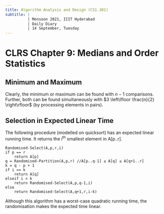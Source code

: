 ```yaml
---
title: Algorithm Analysis and Design (CS1.301)
subtitle: |
          | Monsoon 2021, IIIT Hyderabad
          | Daily Diary
          | 14 September, Tuesday
---
```


# CLRS Chapter 9: Medians and Order Statistics
## Minimum and Maximum
Clearly, the minimum or maximum can be found with $n-1$ comparisons. Further, both can be found simultaneously with $3 \left\lfloor \frac{n}{2} \right\rfloor$ (by processing elements in pairs).

## Selection in Expected Linear Time
The following procedure (modelled on quicksort) has an expected linear running time. It returns the $i^\text{th}$ smallest element in A[p..r].
```
Randomised-Select(A,p,r,i)
if p == r
    return A[p]
q = Randomised-Partition(A,p,r) //A[p..q-1] ≤ A[q] ≤ A[q+1..r]
k = q - p + 1
if i == k
    return A[q]
elseif i < k
    return Randomised-Select(A,p,q-1,i)
else
    return Randomised-Select(A,q+1,r,i-k)
```

Although this algorithm has a worst-case quadratic running time, the randomisation makes the expected time linear.
